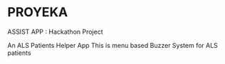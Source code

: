 # PROYEKA
ASSIST APP : Hackathon Project

An ALS Patients Helper App
This is menu based Buzzer System for ALS patients


